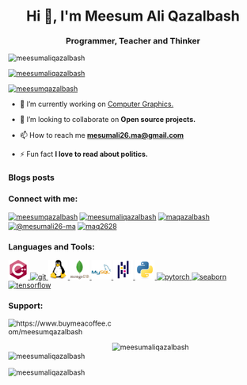 <h1 align="center">Hi 👋, I'm Meesum Ali Qazalbash</h1>
<h3 align="center">Programmer, Teacher and Thinker</h3>

<p align="left"> <img src="https://komarev.com/ghpvc/?username=meesumaliqazalbash&label=Profile%20views&color=0e75b6&style=flat" alt="meesumaliqazalbash" /> </p>

<p align="left"> <a href="https://github.com/ryo-ma/github-profile-trophy"><img src="https://github-profile-trophy.vercel.app/?username=meesumaliqazalbash" alt="meesumaliqazalbash" /></a> </p>

<p align="left"> <a href="https://twitter.com/meesumqazalbash" target="blank"><img src="https://img.shields.io/twitter/follow/meesumqazalbash?logo=twitter&style=for-the-badge" alt="meesumqazalbash" /></a> </p>

- 🔭 I’m currently working on [Computer Graphics.](https://github.com/MeesumAliQazalbash/Computer-Graphics-Tehqiq.git)

- 👯 I’m looking to collaborate on **Open source projects.**

- 📫 How to reach me **mesumali26.ma@gmail.com**

- ⚡ Fun fact **I love to read about politics.**

### Blogs posts
<!-- BLOG-POST-LIST:START -->
<!-- BLOG-POST-LIST:END -->

<h3 align="left">Connect with me:</h3>
<p align="left">
<a href="https://twitter.com/meesumqazalbash" target="blank"><img align="center" src="https://raw.githubusercontent.com/rahuldkjain/github-profile-readme-generator/master/src/images/icons/Social/twitter.svg" alt="meesumqazalbash" height="30" width="40" /></a>
<a href="https://linkedin.com/in/meesumaliqazalbash" target="blank"><img align="center" src="https://raw.githubusercontent.com/rahuldkjain/github-profile-readme-generator/master/src/images/icons/Social/linked-in-alt.svg" alt="meesumaliqazalbash" height="30" width="40" /></a>
<a href="https://instagram.com/maqazalbash" target="blank"><img align="center" src="https://raw.githubusercontent.com/rahuldkjain/github-profile-readme-generator/master/src/images/icons/Social/instagram.svg" alt="maqazalbash" height="30" width="40" /></a>
<a href="https://medium.com/@mesumali26-ma" target="blank"><img align="center" src="https://raw.githubusercontent.com/rahuldkjain/github-profile-readme-generator/master/src/images/icons/Social/medium.svg" alt="@mesumali26-ma" height="30" width="40" /></a>
<a href="https://www.leetcode.com/maq2628" target="blank"><img align="center" src="https://raw.githubusercontent.com/rahuldkjain/github-profile-readme-generator/master/src/images/icons/Social/leet-code.svg" alt="maq2628" height="30" width="40" /></a>
</p>

<h3 align="left">Languages and Tools:</h3>
<p align="left"> <a href="https://www.w3schools.com/cpp/" target="_blank" rel="noreferrer"> <img src="https://raw.githubusercontent.com/devicons/devicon/master/icons/cplusplus/cplusplus-original.svg" alt="cplusplus" width="40" height="40"/> </a> <a href="https://git-scm.com/" target="_blank" rel="noreferrer"> <img src="https://www.vectorlogo.zone/logos/git-scm/git-scm-icon.svg" alt="git" width="40" height="40"/> </a> <a href="https://www.linux.org/" target="_blank" rel="noreferrer"> <img src="https://raw.githubusercontent.com/devicons/devicon/master/icons/linux/linux-original.svg" alt="linux" width="40" height="40"/> </a> <a href="https://www.mongodb.com/" target="_blank" rel="noreferrer"> <img src="https://raw.githubusercontent.com/devicons/devicon/master/icons/mongodb/mongodb-original-wordmark.svg" alt="mongodb" width="40" height="40"/> </a> <a href="https://www.mysql.com/" target="_blank" rel="noreferrer"> <img src="https://raw.githubusercontent.com/devicons/devicon/master/icons/mysql/mysql-original-wordmark.svg" alt="mysql" width="40" height="40"/> </a> <a href="https://pandas.pydata.org/" target="_blank" rel="noreferrer"> <img src="https://raw.githubusercontent.com/devicons/devicon/2ae2a900d2f041da66e950e4d48052658d850630/icons/pandas/pandas-original.svg" alt="pandas" width="40" height="40"/> </a> <a href="https://www.python.org" target="_blank" rel="noreferrer"> <img src="https://raw.githubusercontent.com/devicons/devicon/master/icons/python/python-original.svg" alt="python" width="40" height="40"/> </a> <a href="https://pytorch.org/" target="_blank" rel="noreferrer"> <img src="https://www.vectorlogo.zone/logos/pytorch/pytorch-icon.svg" alt="pytorch" width="40" height="40"/> </a> <a href="https://seaborn.pydata.org/" target="_blank" rel="noreferrer"> <img src="https://seaborn.pydata.org/_images/logo-mark-lightbg.svg" alt="seaborn" width="40" height="40"/> </a> <a href="https://www.tensorflow.org" target="_blank" rel="noreferrer"> <img src="https://www.vectorlogo.zone/logos/tensorflow/tensorflow-icon.svg" alt="tensorflow" width="40" height="40"/> </a> </p>

<h3 align="left">Support:</h3>
<p><a href="https://www.buymeacoffee.com/https://www.buymeacoffee.com/meesumqazalbash"> <img align="left" src="https://cdn.buymeacoffee.com/buttons/v2/default-yellow.png" height="50" width="210" alt="https://www.buymeacoffee.com/meesumqazalbash" /></a></p><br><br>

<p><img align="left" src="https://github-readme-stats.vercel.app/api/top-langs?username=meesumaliqazalbash&show_icons=true&locale=en&layout=compact" alt="meesumaliqazalbash" /></p>

<p>&nbsp;<img align="center" src="https://github-readme-stats.vercel.app/api?username=meesumaliqazalbash&show_icons=true&locale=en" alt="meesumaliqazalbash" /></p>

<p><img align="center" src="https://github-readme-streak-stats.herokuapp.com/?user=meesumaliqazalbash&" alt="meesumaliqazalbash" /></p>

